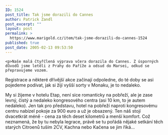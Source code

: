 ```yaml
---
ID: 1524
post_title: Tak jsme dorazili do Cannes
author: Patrick Zandl
post_excerpt: ""
layout: post
permalink: >
  https://www.marigold.cz/item/tak-jsme-dorazili-do-cannes-1524
published: true
post_date: 2005-02-13 09:53:50
---
```

	<p>Naše malá čtyřčlená výprava včera dorazila do Cannes. Z úsporných důvodů jsme letěli z Prahy do Paříže a odsud do Marsei, odkud se přepravujeme vozem. 
Registrace a některé dřívější akce začínají odpoledne, do té doby se asi pojedeme podívat, jak si žijí vyšší sorty v Monaku, je to nedaleko.</p>
	<p>My si žijeme v hotelu Etap, není sice romanticky na pobřeží, ale je zase levný, čistý a nedaleko kongresového centra (asi 10 km, to je autem nedaleko). Jen tak pro představu, hotel na pobřeží naproti kongresovému centru nabízel pokoje za 900 euro a už je obsazený. Ten náš stojí dvacetkrát méně - cena za těch deset kilometrů a menší komfort. Což neznamená, že by tu nebyla legrace, právě se tu pořádá nějaké setkání těch starých Citroenů tuším 2CV, Kachna nebo Kačena se jim říká...
</p>